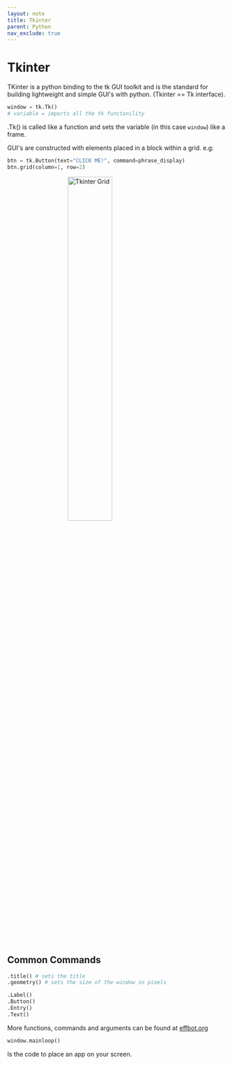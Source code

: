 ```yaml
---
layout: note
title: Tkinter
parent: Python
nav_exclude: true
---
```


# Tkinter

TKinter is a python binding to the tk GUI toolkit and is the standard for building lightweight and simple GUI's with python. (Tkinter == Tk interface).

```py
window = tk.Tk()
# variable = imports all the tk functanility
```

.Tk() is called like a function and sets the variable (in this case `window`) like a frame.

GUI's are constructed with elements placed in a block within a grid. e.g:

```py
btn = tk.Button(text="CLICK ME!", command=phrase_display)
btn.grid(column=1, row=2)
```

<img src="../python/attachments/tkinter-grid.png" alt="Tkinter Grid" style="display: block;
  margin-left: auto;
  margin-right: auto;
  width: 45%;"/>

## Common Commands

```py
.title() # sets the title
.geometry() # sets the size of the window in pixels

.Label()
.Button()
.Entry()
.Text()
```

More functions, commands and arguments can be found at [effbot.org](http://effbot.org/)

```py
window.mainloop()
```

Is the code to place an app on your screen.

